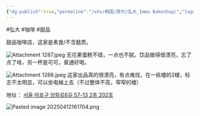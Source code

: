 ```yaml
---
{"dg-publish":true,"permalink":"/xhs/韩国/首尔/弘大_Immu Bakeshop/","tags":["rednote","首尔"],"created":"2024-09-08","updated":"2025-04-12T16:17:26.081+08:00"}
---
```


#弘大 #咖啡 #甜品

甜品咖啡店，这家是素食/不含麸质。

![Attachment 1287.jpeg](/img/user/xhs/%E9%9F%A9%E5%9B%BD/%E9%A6%96%E5%B0%94/photo-%E9%A6%96%E5%B0%94/Attachment%201287.jpeg)
无花果蛋糕不错，一点也不腻。饮品做得很漂亮，忘了点了啥，另一杯是可可，普通好喝。

![Attachment 1288.jpeg](/img/user/xhs/%E9%9F%A9%E5%9B%BD/%E9%A6%96%E5%B0%94/photo-%E9%A6%96%E5%B0%94/Attachment%201288.jpeg)
这家出品真的很漂亮，有点难找，在一栋楼的2楼，标志不太明显，可以坐电梯上去（不过整体不高，窄窄的楼）

地址：
[서울 마포구 양화로6길 57-13 2층 202호](https://pcmap.place.naver.com/restaurant/1280914854/home?from=map&fromPanelNum=1&additionalHeight=76&timestamp=202504121616&locale=ko&svcName=map_pcv5&searchText=%20Immu%20Bakeshop#)

![Pasted image 20250412161704.png](/img/user/xhs/%E9%9F%A9%E5%9B%BD/%E9%A6%96%E5%B0%94/photo-%E9%A6%96%E5%B0%94/Pasted%20image%2020250412161704.png)